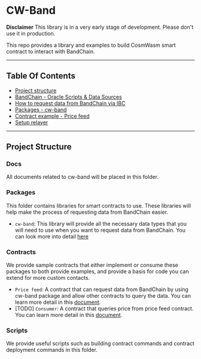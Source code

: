 # CW-Band

**Disclaimer** This library is in a very early stage of development. Please don't use it in production.

This repo provides a library and examples to build CosmWasm smart contract to interact with BandChain.

---

## Table Of Contents
- [Project structure](#Project-Structure)
- [BandChain - Oracle Scripts & Data Sources](./docs/bandchain_oracle_scripts_&_data_sources.md)
- [How to request data from BandChain via IBC](./docs/how_to_request_data_from_bandchain_via_ibc.md)
- [Packages - cw-band](./docs/packages_cw_band.md)
- [Contract example - Price feed](./docs/contracts_price_feed.md)
- [Setup relayer](./docs/setup_relayer.md)

---
## Project Structure

### Docs

All documents related to cw-band will be placed in this folder.
### Packages

This folder contains libraries for smart contracts to use. These libraries will help make the process of requesting data from BandChain easier.

  - `cw-band`: This library will provide all the necessary data types that you will need to use when you want to request data from BandChain. You can look more into detail [here](./docs/packages_cw_band.md)

### Contracts

We provide sample contracts that either implement or consume these packages to both provide examples, and provide a basis for code you can extend for more custom contacts.

  - `Price feed`: A contract that can request data from BandChain by using cw-band package and allow other contracts to query the data. You can learn more detail in this [document](./docs/contracts_price_feed.md).
  - [TODO] `Consumer`: A contract that queries price from price feed contract. You can learn more detail in this [document](./docs/contracts_consumer.md).

### Scripts

We provide useful scripts such as building contract commands and contract deployment commands in this folder.

